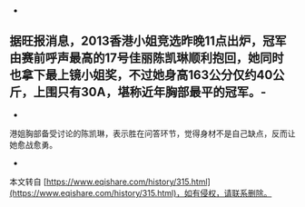 -
据旺报消息，2013香港小姐竞选昨晚11点出炉，冠军由赛前呼声最高的17号佳丽陈凯琳顺利抱回，她同时也拿下最上镜小姐奖，不过她身高163公分仅约40公斤，上围只有30A，堪称近年胸部最平的冠军。-
-
-
港姐胸部备受讨论的陈凯琳，表示胜在问答环节，觉得身材不是自己缺点，反而让她愈战愈勇。

-

本文转自 [https://www.eqishare.com/history/315.html](https://www.eqishare.com/history/315.html)，如有侵权，请联系删除。